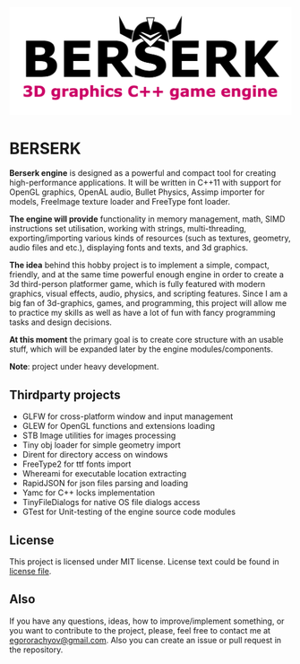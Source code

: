 ![Project logo](https://github.com/EgorOrachyov/Berserk/blob/master/Docs/Images/logo-main.png)

# BERSERK

**Berserk engine** is designed as a powerful and compact tool for creating high-performance applications.
It will be written in C++11 with support for OpenGL graphics, OpenAL audio, Bullet Physics, 
Assimp importer for models, FreeImage texture loader and FreeType font loader.

**The engine will provide** functionality in memory management, math, SIMD instructions set utilisation, 
working with strings, multi-threading, exporting/importing various kinds of resources (such as textures, 
geometry, audio files and etc.), displaying fonts and texts, and 3d graphics.

**The idea** behind this hobby project is to implement a simple, compact, friendly, and at the same 
time powerful enough engine in order to create a 3d third-person platformer game, which is fully 
featured with modern graphics, visual effects, audio, physics, and scripting features. Since I am 
a big fan of 3d-graphics, games, and programming, this project will allow me to practice my skills 
as well as have a lot of fun with fancy programming tasks and design decisions. 

**At this moment** the primary goal is to create core structure with an usable stuff,
which will be expanded later by the engine modules/components. 

**Note**: project under heavy development. 

## Thirdparty projects

* GLFW for cross-platform window and input management
* GLEW for OpenGL functions and extensions loading
* STB Image utilities for images processing
* Tiny obj loader for simple geometry import
* Dirent for directory access on windows
* FreeType2 for ttf fonts import
* Whereami for executable location extracting
* RapidJSON for json files parsing and loading
* Yamc for C++ locks implementation
* TinyFileDialogs for native OS file dialogs access
* GTest for Unit-testing of the engine source code modules

## License

This project is licensed under MIT license. License text could be found in 
[license file](https://github.com/EgorOrachyov/Berserk/blob/master/LICENSE.md).

## Also

If you have any questions, ideas, how to improve/implement something, or you want to 
contribute to the project, please, feel free to contact me at egororachyov@gmail.com.
Also you can create an issue or pull request in the repository.